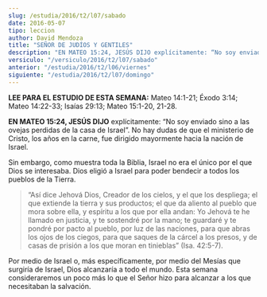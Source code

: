 ```yaml
---
slug: /estudia/2016/t2/l07/sabado
date: 2016-05-07
tipo: leccion
author: David Mendoza
title: "SEÑOR DE JUDÍOS Y GENTILES"
description: "EN MATEO 15:24, JESÚS DIJO explícitamente: “No soy enviado sino a las ovejas  perdidas de la casa de Israel”. No hay dudas de que el ministerio de Cristo,  los años en la carne, fue dirigido mayormente hacia la nación de Israel."
versiculo: "/versiculo/2016/t2/l07/sabado"
anterior: "/estudia/2016/t2/l06/viernes"
siguiente: "/estudia/2016/t2/l07/domingo"
---
```


**LEE PARA EL ESTUDIO DE ESTA SEMANA:** Mateo 14:1-21; Éxodo 3:14; Mateo 14:22-33; Isaías 29:13; Mateo 15:1-20, 21-28.

**EN MATEO 15:24, JESÚS DIJO** explícitamente: “No soy enviado sino a las ovejas perdidas de la casa de Israel”. No hay dudas de que el ministerio de Cristo, los años en la carne, fue dirigido mayormente hacia la nación de Israel.

Sin embargo, como muestra toda la Biblia, Israel no era el único por el que Dios se interesaba. Dios eligió a Israel para poder bendecir a todos los pueblos de la Tierra.

> “Así dice Jehová Dios, Creador de los cielos, y el que los despliega; el que extiende la tierra y sus productos; el que da aliento al pueblo que mora sobre ella, y espíritu a los que por ella andan: Yo Jehová te he llamado en justicia, y te sostendré por la mano; te guardaré y te pondré por pacto al pueblo, por luz de las naciones, para que abras los ojos de los ciegos, para que saques de la cárcel a los presos, y de casas de prisión a los que moran en tinieblas” (Isa. 42:5-7).

Por medio de Israel o, más específicamente, por medio del Mesías que surgiría de Israel, Dios alcanzaría a todo el mundo. Esta semana consideraremos un poco más lo que el Señor hizo para alcanzar a los que necesitaban la salvación.
